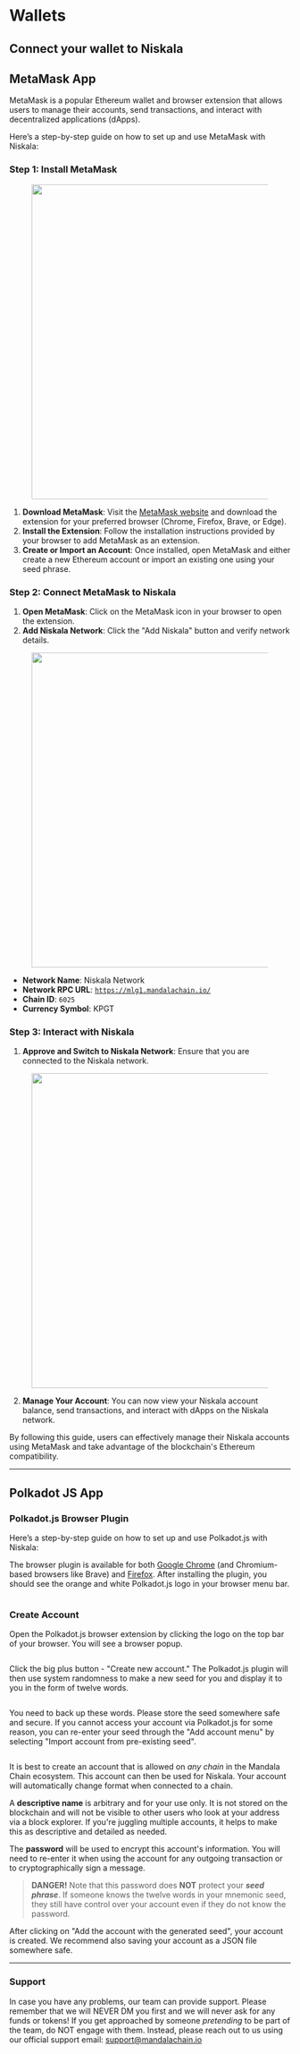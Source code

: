 # Wallets

## Connect your wallet to Niskala[​](https://docs.astar.network/docs/use/manage-wallets/create-wallet#connect-your-wallet-to-astar-portal) <a href="#connect-your-wallet-to-astar-portal" id="connect-your-wallet-to-astar-portal"></a>

## MetaMask App

MetaMask is a popular Ethereum wallet and browser extension that allows users to manage their accounts, send transactions, and interact with decentralized applications (dApps).

Here’s a step-by-step guide on how to set up and use MetaMask with Niskala:

### Step 1: Install MetaMask

<figure>
  <img src="../../.gitbook/assets/image (1).png" alt="" width="563"></img>
  <figcaption></figcaption>
</figure>

1. **Download MetaMask**: Visit the [MetaMask website](https://metamask.io/) and download the extension for your preferred browser (Chrome, Firefox, Brave, or Edge).
2. **Install the Extension**: Follow the installation instructions provided by your browser to add MetaMask as an extension.
3. **Create or Import an Account**: Once installed, open MetaMask and either create a new Ethereum account or import an existing one using your seed phrase.

### Step 2: Connect MetaMask to Niskala

1. **Open MetaMask**: Click on the MetaMask icon in your browser to open the extension.
2. **Add Niskala Network**: Click the "Add Niskala" button and verify network details.

<figure>
  <img src="../../.gitbook/assets/Group 20.png" alt="" width="563"></img>
  <figcaption></figcaption>
</figure>

- **Network Name**: Niskala Network
- **Network RPC URL**: [`https://mlg1.mandalachain.io/`](https://mlg1.mandalachain.io/)
- **Chain ID**: `6025`
- **Currency Symbol**: KPGT

### Step 3: Interact with Niskala

1. **Approve and Switch to Niskala Network**: Ensure that you are connected to the Niskala network.

<figure>
  <img src="../../.gitbook/assets/image (5).png" alt="" width="563"></img>
  <figcaption></figcaption>
</figure>

2. **Manage Your Account**: You can now view your Niskala account balance, send transactions, and interact with dApps on the Niskala network.

By following this guide, users can effectively manage their Niskala accounts using MetaMask and take advantage of the blockchain's Ethereum compatibility.

---

## Polkadot JS App

### Polkadot.js Browser Plugin[​](https://docs.astar.network/docs/use/Manage%20wallets/create-wallet#recommend-polkadotjs-browser-plugin) <a href="#recommend-polkadotjs-browser-plugin" id="recommend-polkadotjs-browser-plugin"></a>

Here’s a step-by-step guide on how to set up and use Polkadot.js with Niskala:

The browser plugin is available for both [Google Chrome](https://chrome.google.com/webstore/detail/polkadot%7Bjs%7D-extension/mopnmbcafieddcagagdcbnhejhlodfdd?hl=en) (and Chromium-based browsers like Brave) and [Firefox](https://addons.mozilla.org/en-US/firefox/addon/polkadot-js-extension). After installing the plugin, you should see the orange and white Polkadot.js logo in your browser menu bar.

<figure>
  <img src="../../.gitbook/assets/4-9f5489bb968f1003d94db9267d2a12f2.png" alt=""></img>
  <figcaption></figcaption>
</figure>

### Create Account

Open the Polkadot.js browser extension by clicking the logo on the top bar of your browser. You will see a browser popup.

<figure>
  <img src="../../.gitbook/assets/download.png" alt=""></img>
  <figcaption></figcaption>
</figure>

Click the big plus button - "Create new account." The Polkadot.js plugin will then use system randomness to make a new seed for you and display it to you in the form of twelve words.

<figure>
  <img src="../../.gitbook/assets/7-e6ca0b6404a9599d90df58f941a1e646.png" alt=""></img>
  <figcaption></figcaption>
</figure>

You need to back up these words. Please store the seed somewhere safe and secure. If you cannot access your account via Polkadot.js for some reason, you can re-enter your seed through the "Add account menu" by selecting "Import account from pre-existing seed".

<figure>
  <img src="../../.gitbook/assets/8-ec3b6d978ff337c72dfe510b519e874d.png" alt=""></img>
  <figcaption></figcaption>
</figure>

It is best to create an account that is allowed on _any chain_ in the Mandala Chain ecosystem. This account can then be used for Niskala. Your account will automatically change format when connected to a chain.

A **descriptive name** is arbitrary and for your use only. It is not stored on the blockchain and will not be visible to other users who look at your address via a block explorer. If you're juggling multiple accounts, it helps to make this as descriptive and detailed as needed.

The **password** will be used to encrypt this account's information. You will need to re-enter it when using the account for any outgoing transaction or to cryptographically sign a message.

> **DANGER!**
> Note that this password does **NOT** protect your _**seed phrase**_. If someone knows the twelve words in your mnemonic seed, they still have control over your account even if they do not know the password.

After clicking on "Add the account with the generated seed", your account is created. We recommend also saving your account as a JSON file somewhere safe.

---

### Support

In case you have any problems, our team can provide support. Please remember that we will NEVER DM you first and we will never ask for any funds or tokens! If you get approached by someone _pretending_ to be part of the team, do NOT engage with them. Instead, please reach out to us using our official support email: [support@mandalachain.io](mailto:support@mandalachain.io)
